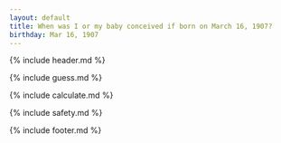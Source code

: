 ```yaml
---
layout: default
title: When was I or my baby conceived if born on March 16, 1907?
birthday: Mar 16, 1907
---
```


{% include header.md %}

{% include guess.md %}

{% include calculate.md %}

{% include safety.md %}

{% include footer.md %}



